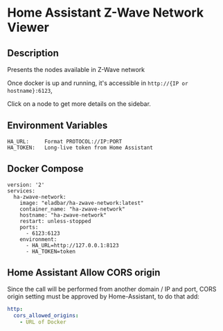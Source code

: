# Home Assistant Z-Wave Network Viewer

## Description
Presents the nodes available in Z-Wave network

Once docker is up and running, it's accessible in `http://{IP or hostname}:6123`,

Click on a node to get more details on the sidebar.

## Environment Variables
```
HA_URL:     Format PROTOCOL://IP:PORT
HA_TOKEN:   Long-live token from Home Assistant
```

## Docker Compose
```
version: '2'
services:
  ha-zwave-network:
    image: "eladbar/ha-zwave-network:latest"
    container_name: "ha-zwave-network"
    hostname: "ha-zwave-network"
    restart: unless-stopped
    ports:
      - 6123:6123
    environment:
      - HA_URL=http://127.0.0.1:8123
      - HA_TOKEN=token
```

## Home Assistant Allow CORS origin
Since the call will be performed from another domain / IP and port,
CORS origin setting must be approved by Home-Assistant, to do that add: 

```yaml
http:
  cors_allowed_origins:
    - URL of Docker
```